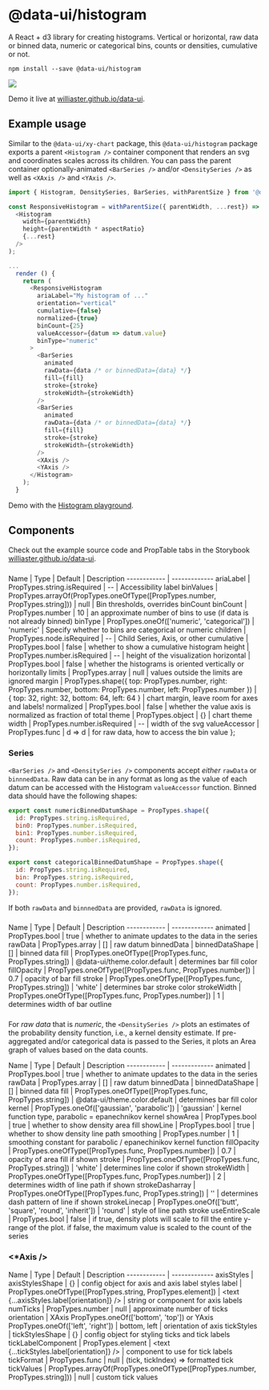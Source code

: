 # @data-ui/histogram

A React + d3 library for creating histograms. Vertical or horizontal, raw data or binned data, numeric or categorical bins, counts or densities, cumulative or not.

`npm install --save @data-ui/histogram`

<a title="package version" href="https://img.shields.io/npm/v/@data-ui/histogram.svg?style=flat-square">
  <img src="https://img.shields.io/npm/v/@data-ui/xy-chart.svg?style=flat-square" />
</a>

Demo it live at <a href="https://williaster.github.io/data-ui" target="_blank">williaster.github.io/data-ui</a>.

## Example usage
Similar to the `@data-ui/xy-chart` package, this `@data-ui/histogram` package exports a parent `<Histogram />` container component that renders an svg and coordinates scales across its children. You can pass the parent container optionally-animated `<BarSeries />` and/or `<DensitySeries />` as well as `<XAxis />` and `<YAxis />`.

```javascript
import { Histogram, DensitySeries, BarSeries, withParentSize } from '@data-ui/histogram';

const ResponsiveHistogram = withParentSize({ parentWidth, ...rest}) => (
  <Histogram
    width={parentWidth}
    height={parentWidth * aspectRatio}
    {...rest}
  />
);

...
  render () {
    return (
      <ResponsiveHistogram
        ariaLabel="My histogram of ..."
        orientation="vertical"
        cumulative={false}
        normalized={true}
        binCount={25}
        valueAccessor={datum => datum.value}
        binType="numeric"
      >
        <BarSeries
          animated
          rawData={data /* or binnedData={data} */}
          fill={fill}
          stroke={stroke}
          strokeWidth={strokeWidth}
        />
        <BarSeries  
          animated
          rawData={data /* or binnedData={data} */}
          fill={fill}
          stroke={stroke}
          strokeWidth={strokeWidth}
        />
        <XAxis />
        <YAxis />
      </Histogram>
    );
  }
```

Demo with the <a href="https://williaster.github.io/data-ui" target="_blank">Histogram playground</a>.

## Components

Check out the example source code and PropTable tabs in the Storybook <a href="https://williaster.github.io/data-ui" target="_blank">williaster.github.io/data-ui</a>.

### <Histogram />
Name | Type | Default | Description
------------ | -------------
ariaLabel | PropTypes.string.isRequired | -- | Accessibility label
binValues | PropTypes.arrayOf(PropTypes.oneOfType([PropTypes.number, PropTypes.string])) | null | Bin thresholds, overrides binCount
binCount | PropTypes.number | 10 | an approximate number of bins to use (if data is not already binned)
binType | PropTypes.oneOf(['numeric', 'categorical']) | 'numeric' | Specify whether to bins are categorical or numeric
children | PropTypes.node.isRequired | -- | Child Series, Axis, or other
cumulative | PropTypes.bool | false | whether to show a cumulative histogram
height | PropTypes.number.isRequired | -- | height of the visualization
horizontal | PropTypes.bool | false | whether the histograms is oriented vertically or horizontally
limits | PropTypes.array | null | values outside the limits are ignored
margin | PropTypes.shape({
  top: PropTypes.number, right: PropTypes.number, bottom: PropTypes.number, left: PropTypes.number }) | { top: 32, right: 32, bottom: 64, left: 64 } | chart margin, leave room for axes and labels!
normalized | PropTypes.bool | false | whether the value axis is normalized as fraction of total
theme | PropTypes.object | {} | chart theme
width | PropTypes.number.isRequired | -- | width of the svg
valueAccessor | PropTypes.func | d => d | for raw data, how to access the bin value
};

### Series
`<BarSeries />` and `<DensitySeries />` components accept _either_ `rawData` or `binnnedData`. Raw data can be in any format as long as the value of each datum can be accessed with the Histogram `valueAccessor` function. Binned data should have the following shapes:

```javascript
export const numericBinnedDatumShape = PropTypes.shape({
  id: PropTypes.string.isRequired,
  bin0: PropTypes.number.isRequired,
  bin1: PropTypes.number.isRequired,
  count: PropTypes.number.isRequired,
});

export const categoricalBinnedDatumShape = PropTypes.shape({
  id: PropTypes.string.isRequired,
  bin: PropTypes.string.isRequired,
  count: PropTypes.number.isRequired,
});
```

If both `rawData` and `binnnedData` are provided, `rawData` is ignored.

### <BarSeries />
Name | Type | Default | Description
------------ | -------------
animated | PropTypes.bool | true | whether to animate updates to the data in the series
rawData | PropTypes.array | [] | raw datum
binnedData | binnedDataShape | [] | binned data
fill | PropTypes.oneOfType([PropTypes.func, PropTypes.string]) | @data-ui/theme.color.default | determines bar fill color
fillOpacity | PropTypes.oneOfType([PropTypes.func, PropTypes.number]) | 0.7 | opacity of bar fill
stroke | PropTypes.oneOfType([PropTypes.func, PropTypes.string]) | 'white' | determines bar stroke color
strokeWidth | PropTypes.oneOfType([PropTypes.func, PropTypes.number]) | 1 | determines width of bar outline

### <DensitySeries />
For _raw data_ that is _numeric_, the `<DensitySeries />` plots an estimates of the probability density function, i.e., a kernel density estimate. If pre-aggregated and/or categorical data is passed to the Series, it plots an Area graph of values based on the data counts.

Name | Type | Default | Description
------------ | -------------
animated | PropTypes.bool | true | whether to animate updates to the data in the series
rawData | PropTypes.array | [] | raw datum
binnedData | binnedDataShape | [] | binned data
fill | PropTypes.oneOfType([PropTypes.func, PropTypes.string]) | @data-ui/theme.color.default | determines bar fill color
kernel | PropTypes.oneOf(['gaussian', 'parabolic']) | 'gaussian' | kernel function type, parabolic = epanechnikov kernel
showArea | PropTypes.bool | true | whether to show density area fill
showLine | PropTypes.bool | true | whether to show density line path
smoothing | PropTypes.number | 1 | smoothing constant for parabolic / epanechinikov kernel function
fillOpacity | PropTypes.oneOfType([PropTypes.func, PropTypes.number]) | 0.7 | opacity of area fill if shown
stroke | PropTypes.oneOfType([PropTypes.func, PropTypes.string]) | 'white' | determines line color if shown
strokeWidth | PropTypes.oneOfType([PropTypes.func, PropTypes.number]) | 2 | determines width of line path if shown
strokeDasharray | PropTypes.oneOfType([PropTypes.func, PropTypes.string]) | '' | determines dash pattern of line if shown
strokeLinecap | PropTypes.oneOf(['butt', 'square', 'round', 'inherit']) | 'round' | style of line path stroke
useEntireScale | PropTypes.bool | false | if true, density plots will scale to fill the entire y-range of the plot. if false, the maximum value is scaled to the count of the series

### <*Axis />

Name | Type | Default | Description
------------ | -------------
axisStyles | axisStylesShape | {} | config object for axis and axis label styles
label | PropTypes.oneOfType([PropTypes.string, PropTypes.element]) | <text {...axisStyles.label[orientation]} /> | string or component for axis labels
numTicks | PropTypes.number | null | approximate number of ticks
orientation | XAxis PropTypes.oneOf(['bottom', 'top']) or YAxis PropTypes.oneOf(['left', 'right']) | bottom, left | orientation of axis
tickStyles | tickStylesShape | {} | config object for styling ticks and tick labels
tickLabelComponent | PropTypes.element | <text {...tickStyles.label[orientation]} /> | component to use for tick labels
tickFormat | PropTypes.func | null | (tick, tickIndex) => formatted tick
tickValues | PropTypes.arrayOf(PropTypes.oneOfType([PropTypes.number, PropTypes.string])) | null | custom tick values
